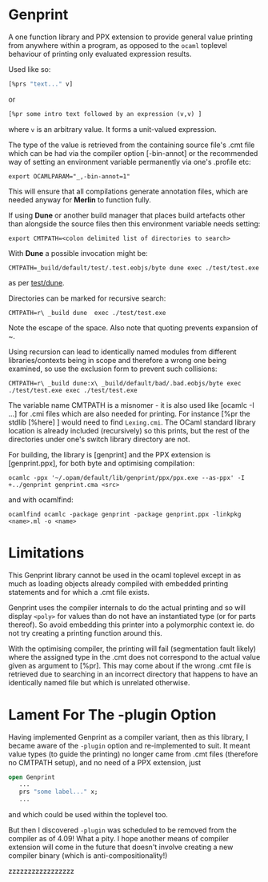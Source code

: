 # Genprint

A one function library and PPX extension to provide general value printing
from anywhere within a program, as opposed to the ```ocaml``` toplevel behaviour of printing only
evaluated expression results.

Used like so:

``` ocaml
[%prs "text..." v]
```
or
``` ocaml
[%pr some intro text followed by an expression (v,v) ]
```

where ```v``` is an arbitrary value. It forms a unit-valued expression.

The type of the value is retrieved from the containing source file's .cmt file
which can be had via the compiler option [-bin-annot] or the recommended way of
setting an environment variable permanently via one's .profile etc:

```
export OCAMLPARAM="_,-bin-annot=1"
```
This will ensure that all compilations generate annotation files, which are needed anyway for
__Merlin__ to function fully.

If using __Dune__ or another build manager that places build artefacts other than alongside the source
files then this environment variable needs setting:

```
export CMTPATH=<colon delimited list of directories to search>
```

With __Dune__ a possible invocation might be:

```
CMTPATH=_build/default/test/.test.eobjs/byte dune exec ./test/test.exe
```
as per [test/dune](test/dune).

Directories can be marked for recursive search:
```
CMTPATH=r\ _build dune  exec ./test/test.exe
```
Note the escape of the space. Also note that quoting prevents expansion of ~.

Using recursion can lead to identically named modules from different libraries/contexts being
in scope and therefore a wrong one being examined, so use the exclusion form to prevent such collisions:
```
CMTPATH=r\ _build dune:x\ _build/default/bad/.bad.eobjs/byte exec ./test/test.exe exec ./test/test.exe
```

The variable name CMTPATH is a misnomer - it is also used like [ocamlc -I ...] for .cmi files which
are also needed for printing. 
For instance [%pr the stdlib [%here] ] would need to find ```Lexing.cmi```.
The OCaml standard library location is already included (recursively) so this prints, but the 
rest of the directories under one's switch library directory are not.

For building, the library is [genprint] and the PPX extension is [genprint.ppx], for both byte and optimising compilation:
```
ocamlc -ppx '~/.opam/default/lib/genprint/ppx/ppx.exe --as-ppx' -I +../genprint genprint.cma <src>
```
and with ocamlfind:

```
ocamlfind ocamlc -package genprint -package genprint.ppx -linkpkg  <name>.ml -o <name>
```

# Limitations
This Genprint library cannot be used in the ocaml toplevel except in as much as loading objects already
compiled with embedded printing statements and for which a .cmt file exists.

Genprint uses the compiler internals to do the actual printing and so will
display ```<poly>``` for values than do not have an instantiated type (or for parts thereof).
So avoid embedding this printer into a polymorphic context ie. do not try creating a printing function
around this.

With the optimising compiler, the printing will fail (segmentation fault likely) where the assigned type in the .cmt does not correspond to 
the actual value given as argument to [%pr].
This may come about if the wrong .cmt file is retrieved due to searching in an incorrect directory
that happens to have an identically named file but which is unrelated otherwise.


# Lament For The -plugin Option
Having implemented Genprint as a compiler variant, then as this library, I became aware of
the ```-plugin``` option and re-implemented to suit. It meant value types (to guide the printing) 
no longer came from .cmt files (therefore no CMTPATH setup), and no need of a PPX extension,
just

``` ocaml
open Genprint
   ...
   prs "some label..." x;
   ...
```
and which could be used within the toplevel too.

But then I discovered ```-plugin``` was scheduled to be removed from the compiler as of 4.09!
What a pity.
I hope another means of compiler extension will come in the future that doesn't involve 
creating a new compiler binary (which is anti-compositionality!)

zzzzzzzzzzzzzzzzz
